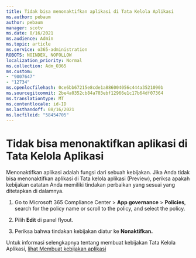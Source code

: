 ```yaml
---
title: Tidak bisa menonaktifkan aplikasi di Tata Kelola Aplikasi
ms.author: pebaum
author: pebaum
manager: scotv
ms.date: 8/16/2021
ms.audience: Admin
ms.topic: article
ms.service: o365-administration
ROBOTS: NOINDEX, NOFOLLOW
localization_priority: Normal
ms.collection: Adm_O365
ms.custom:
- "9007647"
- "12734"
ms.openlocfilehash: 0ce6bb67215e8cde1a886004056c444a3521090b
ms.sourcegitcommit: 2be4a0352cb84a703ebf12966e1c17b64df07364
ms.translationtype: MT
ms.contentlocale: id-ID
ms.lasthandoff: 08/16/2021
ms.locfileid: "58454705"
---
```

# <a name="unable-to-disable-an-app-in-app-governance"></a>Tidak bisa menonaktifkan aplikasi di Tata Kelola Aplikasi

Menonaktifkan aplikasi adalah fungsi dari sebuah kebijakan. Jika Anda tidak bisa menonaktifkan aplikasi di Tata kelola aplikasi (Preview), periksa apakah kebijakan catatan Anda memiliki tindakan perbaikan yang sesuai yang ditetapkan di dalamnya. 

1. Go to Microsoft 365 Compliance Center > **App governance**  >  **Policies**, search for the policy name or scroll to the policy, and select the policy.

1. Pilih **Edit** di panel flyout.

1. Periksa bahwa tindakan kebijakan diatur ke **Nonaktifkan.**

Untuk informasi selengkapnya tentang membuat kebijakan Tata Kelola Aplikasi, [lihat Membuat kebijakan aplikasi](https://docs.microsoft.com/microsoft-365/compliance/app-governance-app-policies-create)